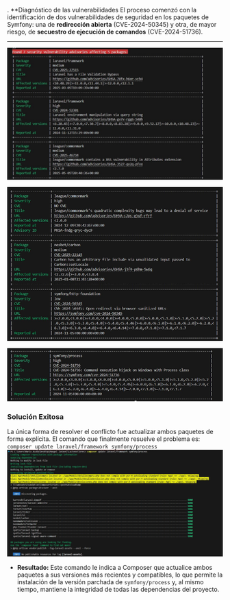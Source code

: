 . **Diagnóstico de las vulnerabilidades
El proceso comenzó con la identificación de dos vulnerabilidades de seguridad en los paquetes de Symfony: una de **redirección abierta** (CVE-2024-50345) y otra, de mayor riesgo, de **secuestro de ejecución de comandos** (CVE-2024-51736).

---
![Vulnerabilidades detectadas](public/images/vulnerabilidades1.jpg)

![Vulnerabilidades detectadas](public/images/vulnerabilidades2.jpg)

![Vulnerabilidades detectadas](public/images/vulnerabilidades3.jpg)



### **Solución Exitosa**
La única forma de resolver el conflicto fue actualizar ambos paquetes de forma explícita. El comando que finalmente resuelve el problema es:
`composer update laravel/framework symfony/process`
![Solucion](public/images/solucion.jpg)

* **Resultado:** Este comando le indica a Composer que actualice ambos paquetes a sus versiones más recientes y compatibles, lo que permite la instalación de la versión parchada de `symfony/process` y, al mismo tiempo, mantiene la integridad de todas las dependencias del proyecto.
